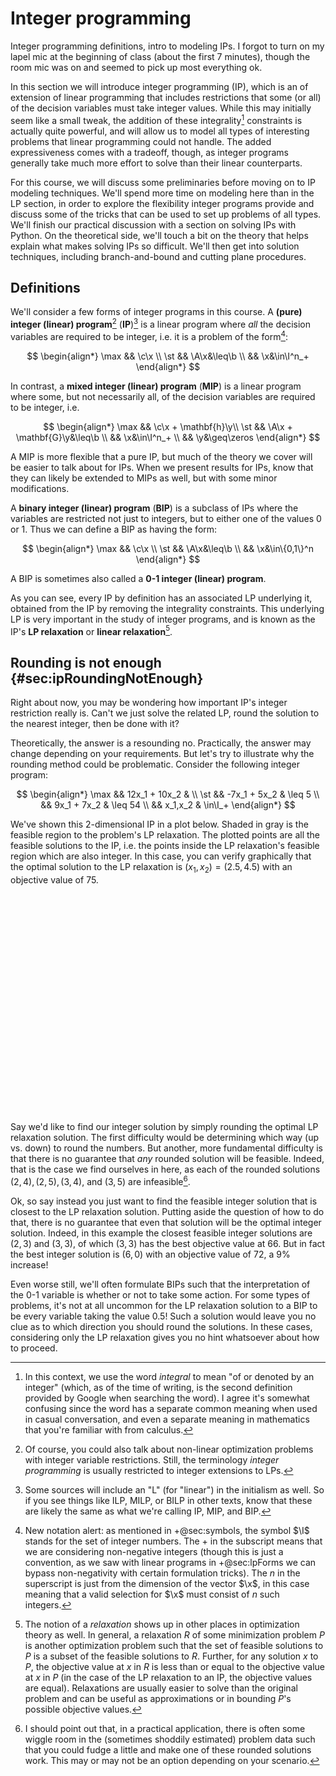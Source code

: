 # Integer programming

<div class='lectureVideoEmbed' video-id='82e9cb1ddf1b4cbbaa625d040d42b0891d' video-date='2023-09-18'>Integer programming definitions, intro to modeling IPs. I forgot to turn on my lapel mic at the beginning of class (about the first 7 minutes), though the room mic was on and seemed to pick up most everything ok.</div>

In this section we will introduce integer programming (IP), which is an of extension of linear programming that includes restrictions that some (or all) of the decision variables must take integer values. While this may initially seem like a small tweak, the addition of these integrality[^integralAndInteger] constraints is actually quite powerful, and will allow us to model all types of interesting problems that linear programming could not handle. The added expressiveness comes with a tradeoff, though, as integer programs generally take much more effort to solve than their linear counterparts.

[^integralAndInteger]: In this context, we use the word _integral_ to mean "of or denoted by an integer" (which, as of the time of writing, is the second definition provided by Google when searching the word). I agree it's somewhat confusing since the word has a separate common meaning when used in casual conversation, and even a separate meaning in mathematics that you're familiar with from calculus.

For this course, we will discuss some preliminaries before moving on to IP modeling techniques. We'll spend more time on modeling here than in the LP section, in order to explore the flexibility integer programs provide and discuss some of the tricks that can be used to set up problems of all types. We'll finish our practical discussion with a section on solving IPs with Python. On the theoretical side, we'll touch a bit on the theory that helps explain what makes solving IPs so difficult. We'll then get into solution techniques, including branch-and-bound and cutting plane procedures.

## Definitions

We'll consider a few forms of integer programs in this course. A __(pure) integer (linear) program__[^linearPartOfName] (__IP__)[^linearNotInInitialism] is a linear program where _all_ the decision variables are required to be integer, i.e. it is a problem of the form[^setOfIntegers]:

$$
\begin{align*}
\max && \c\x \\
\st  && \A\x&\leq\b \\
     && \x&\in\I^n_+
\end{align*}
$$

[^linearPartOfName]: Of course, you could also talk about non-linear optimization problems with integer variable restrictions. Still, the terminology _integer programming_ is usually restricted to integer extensions to LPs.

[^linearNotInInitialism]: Some sources will include an "L" (for "linear") in the initialism as well. So if you see things like ILP, MILP, or BILP in other texts, know that these are likely the same as what we're calling IP, MIP, and BIP.

[^setOfIntegers]: New notation alert: as mentioned in +@sec:symbols, the symbol $\I$ stands for the set of integer numbers. The $+$ in the subscript means that we are considering non-negative integers (though this is just a convention, as we saw with linear programs in +@sec:lpForms we can bypass non-negativity with certain formulation tricks). The $n$ in the superscript is just from the dimension of the vector $\x$, in this case meaning that a valid selection for $\x$ must consist of $n$ such integers.

In contrast, a __mixed integer (linear) program__ (__MIP__) is a linear program where some, but not necessarily all, of the decision variables are required to be integer, i.e.

$$
\begin{align*}
\max && \c\x + \mathbf{h}\y\\
\st  && \A\x + \mathbf{G}\y&\leq\b \\
     && \x&\in\I^n_+ \\
     && \y&\geq\zeros
\end{align*}
$$

A MIP is more flexible that a pure IP, but much of the theory we cover will be easier to talk about for IPs. When we present results for IPs, know that they can likely be extended to MIPs as well, but with some minor modifications.

A __binary integer (linear) program__ (__BIP__) is a subclass of IPs where the variables are restricted not just to integers, but to either one of the values $0$ or $1$. Thus we can define a BIP as having the form:

$$
\begin{align*}
\max && \c\x \\
\st  && \A\x&\leq\b \\
     && \x&\in\{0,1\}^n
\end{align*}
$$

A BIP is sometimes also called a __0-1 integer (linear) program__.

As you can see, every IP by definition has an associated LP underlying it, obtained from the IP by removing the integrality constraints. This underlying LP is very important in the study of integer programs, and is known as the IP's __LP relaxation__ or __linear relaxation__[^generalRelaxation].

[^generalRelaxation]: The notion of a _relaxation_ shows up in other places in optimization theory as well. In general, a relaxation $R$ of some minimization problem $P$ is another optimization problem such that the set of feasible solutions to $P$ is a subset of the feasible solutions to $R$. Further, for any solution $x$ to $P$, the objective value at $x$ in $R$ is less than or equal to the objective value at $x$ in $P$ (in the case of the LP relaxation to an IP, the objective values are equal). Relaxations are usually easier to solve than the original problem and can be useful as approximations or in bounding $P$'s possible objective values.

## Rounding is not enough {#sec:ipRoundingNotEnough}

Right about now, you may be wondering how important IP's integer restriction really is. Can't we just solve the related LP, round the solution to the nearest integer, then be done with it?

Theoretically, the answer is a resounding no. Practically, the answer may change depending on your requirements. But let's try to illustrate why the rounding method could be problematic. Consider the following integer program:

$$
\begin{align*}
\max && 12x_1 + 10x_2 & \\
\st  && -7x_1 + 5x_2 & \leq 5 \\
     &&  9x_1 +  7x_2 & \leq 54 \\
     && x_1,x_2 & \in\I_+
\end{align*}
$$

We've shown this 2-dimensional IP in a plot below. Shaded in gray is the feasible region to the problem's LP relaxation. The plotted points are all the feasible solutions to the IP, i.e. the points inside the LP relaxation's feasible region which are also integer. In this case, you can verify graphically that the optimal solution to the LP relaxation is $(x_1, x_2)=(2.5, 4.5)$ with an objective value of 75.

<svg width=350 height=350 class="lpDraw" base="roundingIp" altArgs='{"chooseObjVals": true}'> Sorry, your browser does not support inline SVG.</svg>

Say we'd like to find our integer solution by simply rounding the optimal LP relaxation solution. The first difficulty would be determining which way (up vs. down) to round the numbers. But another, more fundamental difficulty is that there is no guarantee that _any_ rounded solution will be feasible. Indeed, that is the case we find ourselves in here, as each of the rounded solutions $(2, 4), (2, 5), (3, 4)$, and $(3, 5)$ are infeasible[^areTheIntegersReallyInfeasible].

[^areTheIntegersReallyInfeasible]: I should point out that, in a practical application, there is often some wiggle room in the (sometimes shoddily estimated) problem data such that you could fudge a little and make one of these rounded solutions work. This may or may not be an option depending on your scenario.

Ok, so say instead you just want to find the feasible integer solution that is closest to the LP relaxation solution. Putting aside the question of how to do that, there is no guarantee that even that solution will be the optimal integer solution. Indeed, in this example the closest feasible integer solutions are $(2, 3)$ and $(3, 3)$, of which $(3, 3)$ has the best objective value at 66. But in fact the best integer solution is $(6,0)$ with an objective value of 72, a 9% increase!

Even worse still, we'll often formulate BIPs such that the interpretation of the 0-1 variable is whether or not to take some action. For some types of problems, it's not at all uncommon for the LP relaxation solution to a BIP to be every variable taking the value $0.5$! Such a solution would leave you no clue as to which direction you should round the solutions. In these cases, considering only the LP relaxation gives you no hint whatsoever about how to proceed.
